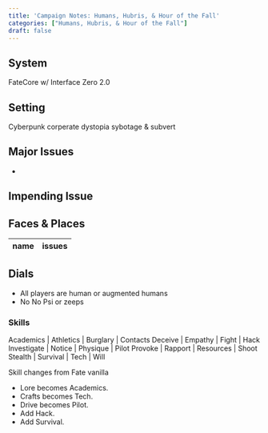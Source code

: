 ```yaml
---
title: 'Campaign Notes: Humans, Hubris, & Hour of the Fall'
categories: ["Humans, Hubris, & Hour of the Fall"]
draft: false
---
```


## System
FateCore w/ Interface Zero 2.0


## Setting
Cyberpunk corperate dystopia sybotage & subvert


## Major Issues
*


## Impending Issue


## Faces & Places
| name | issues |
| --- | --- |


## Dials


* All players are human or augmented humans
* No No Psi or zeeps


### Skills

Academics   | Athletics | Burglary  | Contacts
Deceive     | Empathy   | Fight     | Hack
Investigate | Notice    | Physique  | Pilot
Provoke     | Rapport   | Resources | Shoot
Stealth     | Survival  | Tech      | Will

Skill changes from Fate vanilla

* Lore becomes Academics.
* Crafts becomes Tech.
* Drive becomes Pilot.
* Add Hack.
* Add Survival.
